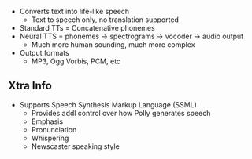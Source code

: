 
- Converts text into life-like speech
	- Text to speech only, no translation supported
- Standard TTs = Concatenative phonemes
- Neural TTS = phonemes -> spectrograms -> vocoder -> audio output
	- Much more human sounding, much more complex
- Output formats
	- MP3, Ogg Vorbis, PCM, etc

## Xtra Info

- Supports Speech Synthesis Markup Language (SSML)
	- Provides addl control over how Polly generates speech
	- Emphasis
	- Pronunciation
	- Whispering
	- Newscaster speaking style
